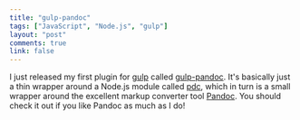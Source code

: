 ```yaml
---
title: "gulp-pandoc"
tags: ["JavaScript", "Node.js", "gulp"]
layout: "post"
comments: true
link: false
---
```


I just released my first plugin for [gulp](https://npmjs.org/package/gulp) called [gulp-pandoc](https://npmjs.org/package/gulp-pandoc). It's basically just a thin wrapper around a Node.js module called [pdc](https://npmjs.org/package/pdc), which in turn is a small wrapper around the excellent markup converter tool [Pandoc](http://johnmacfarlane.net/pandoc/). You should check it out if you like Pandoc as much as I do!
